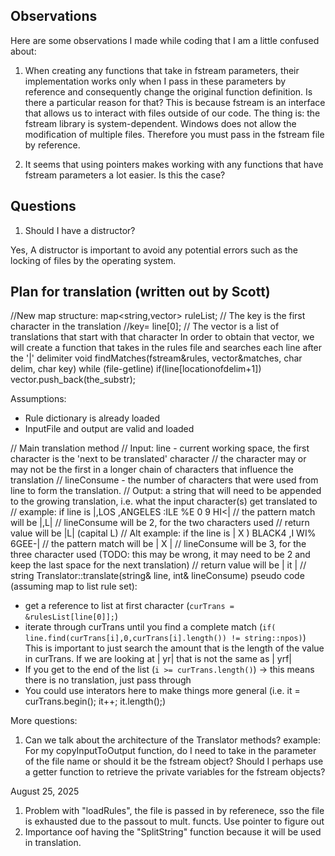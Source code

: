 ## Observations
Here are some observations I made while coding that I am a little confused about:
1. When creating any functions that take in fstream parameters, their implementation works only when I pass in these parameters by reference and consequently change the original function definition. Is there a particular reason for that?
This is because fstream is an interface that allows us to interact with files outside of our code. The thing is: the fstream library is system-dependent. Windows does not allow the modification of multiple files. Therefore you must pass in the fstream file by reference.

2. It seems that using pointers makes working with any functions that have fstream parameters a lot easier. Is this the case?

## Questions
1. Should I have a distructor?

Yes, A distructor is important to avoid any potential errors such as the locking of files by the operating system.

## Plan for translation (written out by Scott)
//New map structure:
map<string,vector<string>> ruleList;
// The key is the first character in the translation
//key= line[0];
// The vector is a list of translations that start with that character
In order to obtain that vector, we will create a function that takes in the rules file and searches each line after the '|' delimiter
void findMatches(fstream&rules, vector<string>&matches, char delim, char key)
while (file-getline)
if(line[locationofdelim+1])
vector.push_back(the_substr);

Assumptions:
* Rule dictionary is already loaded
* InputFile and output are valid and loaded


// Main translation method
// Input: line - current working space, the first character is the 'next to be translated' character
//               the character may or may not be the first in a longer chain of characters that influence the translation
//        lineConsume - the number of characters that were used from line to form the translation.
// Output: a string that will need to be appended to the growing translation, i.e. what the input character(s) get translated to
//        example: if line is |,LOS ,ANGELES :ILE %E 0 9 HI<|
//                 the pattern match will be |,L|
//                 lineConsume will be 2, for the two characters used
//                 return value will be |L| (capital L)
//        Alt example: if the line is | X ) BLACK4 ,I WI% 6GEE-|
//                 the pattern match will be | X |
//                 lineConsume will be 3, for the three character used (TODO: this may be wrong, it may need to be 2 and keep the last space for the next translation)
//                 return value will be | it |
// string Translator::translate(string& line, int& lineConsume)
pseudo code (assuming map to list rule set):
- get a reference to list at first character (`curTrans = &rulesList[line[0]];`)
- iterate through curTrans until you find a complete match (`if( line.find(curTrans[i],0,curTrans[i].length()) != string::npos)`) This is important to just search the amount that is the length of the value in curTrans. If we are looking at | yr| that is not the same as | yrf|
- If you get to the end of the list (`i >= curTrans.length()`) -> this means there is no translation, just pass through
- You could use interators here to make things more general (i.e. it = curTrans.begin(); it++; it.length();)




More questions:
1. Can we talk about the architecture of the Translator methods?
example: For my copyInputToOutput function, do I need to take in the parameter of the file name or should it be the fstream object?
Should I perhaps use a getter function to retrieve the private variables for the fstream objects?


August 25, 2025
1. Problem with "loadRules", the file is passed in by referenece, sso the file is exhausted due to the passout to mult. functs. Use pointer to figure out
2. Importance oof having the "SplitString" function because it will be used in translation.

